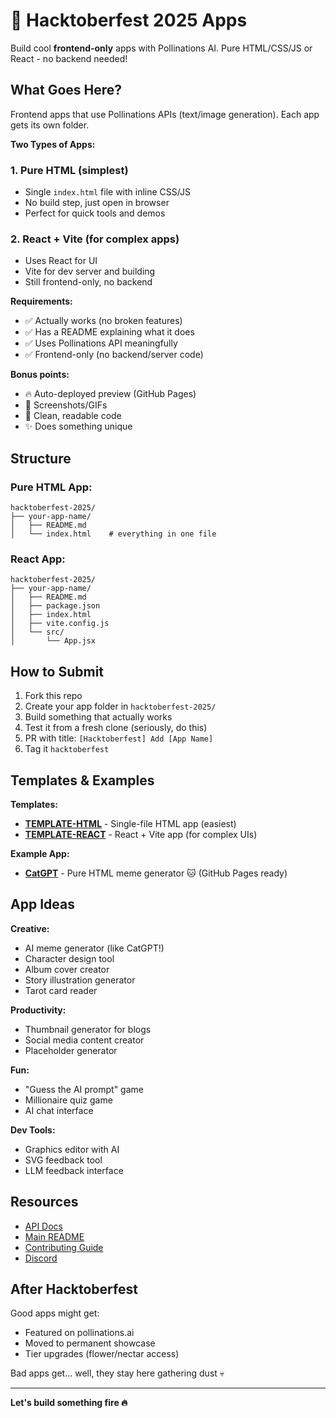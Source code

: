 # 🎃 Hacktoberfest 2025 Apps

Build cool **frontend-only** apps with Pollinations AI. Pure HTML/CSS/JS or React - no backend needed!

## What Goes Here?

Frontend apps that use Pollinations APIs (text/image generation). Each app gets its own folder.

**Two Types of Apps:**

### 1. **Pure HTML** (simplest)
- Single `index.html` file with inline CSS/JS
- No build step, just open in browser
- Perfect for quick tools and demos

### 2. **React + Vite** (for complex apps)
- Uses React for UI
- Vite for dev server and building
- Still frontend-only, no backend

**Requirements:**
- ✅ Actually works (no broken features)
- ✅ Has a README explaining what it does
- ✅ Uses Pollinations API meaningfully
- ✅ Frontend-only (no backend/server code)

**Bonus points:**
- 🔥 Auto-deployed preview (GitHub Pages)
- 🎨 Screenshots/GIFs
- 💯 Clean, readable code
- ✨ Does something unique

## Structure

### Pure HTML App:
```
hacktoberfest-2025/
├── your-app-name/
│   ├── README.md
│   └── index.html    # everything in one file
```

### React App:
```
hacktoberfest-2025/
├── your-app-name/
│   ├── README.md
│   ├── package.json
│   ├── index.html
│   ├── vite.config.js
│   └── src/
│       └── App.jsx
```

## How to Submit

1. Fork this repo
2. Create your app folder in `hacktoberfest-2025/`
3. Build something that actually works
4. Test it from a fresh clone (seriously, do this)
5. PR with title: `[Hacktoberfest] Add [App Name]`
6. Tag it `hacktoberfest`

## Templates & Examples

**Templates:**
- **[TEMPLATE-HTML](./TEMPLATE-HTML/)** - Single-file HTML app (easiest)
- **[TEMPLATE-REACT](./TEMPLATE-REACT/)** - React + Vite app (for complex UIs)

**Example App:**
- **[CatGPT](./example-catgpt/)** - Pure HTML meme generator 🐱 (GitHub Pages ready)

## App Ideas

**Creative:**
- AI meme generator (like CatGPT!)
- Character design tool  
- Album cover creator
- Story illustration generator
- Tarot card reader

**Productivity:**
- Thumbnail generator for blogs
- Social media content creator
- Placeholder generator

**Fun:**
- "Guess the AI prompt" game
- Millionaire quiz game
- AI chat interface

**Dev Tools:**
- Graphics editor with AI
- SVG feedback tool
- LLM feedback interface

## Resources

- [API Docs](../APIDOCS.md)
- [Main README](../README.md)
- [Contributing Guide](../CONTRIBUTING.md)
- [Discord](https://discord.gg/8HqSRhJVxn)

## After Hacktoberfest

Good apps might get:
- Featured on pollinations.ai
- Moved to permanent showcase
- Tier upgrades (flower/nectar access)

Bad apps get... well, they stay here gathering dust 💀

---

**Let's build something fire 🔥**
